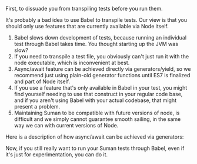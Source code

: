First, to dissuade you from transpiling tests before you run them.

It's probably a bad idea to use Babel to transpile tests. Our view is that you should only use features that are currently
available via Node itself. 


1. Babel slows down development of tests, because running an individual test through Babel takes time. You thought starting up the JVM was slow?
2. If you need to transpile a test file, you obviously can't just run it with the node executable, which is inconvenient at best.
3. Async/await feature can be achieved directly via generators/yield, so we recommend just using plain-old generator functions until ES7 is finalized and part of Node itself.
4. If you use a feature that's only available in Babel in your test, you might find yourself needing to use that construct in your regular
code base, and if you aren't using Babel with your actual codebase, that might present a problem.
5. Maintaining Suman to be compatible with future versions of node, is difficult and we simply cannot guarantee smooth sailing, in the same
way we can with current versions of Node.


Here is a description of how async/await can be achieved via generators:






Now, if you still really want to run your Suman tests through Babel, even if it's just for experimentation, you can do it.




